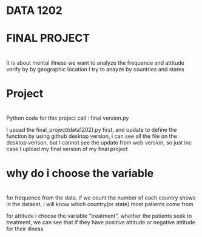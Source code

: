 # DATA 1202
# FINAL PROJECT
#
It is about mental illness
 we want to analyze the frequence and attitude verify by by geographic location
 I try to anayze by countries and states 
# Project
#
Python code for this project call : final version.py

I upoad the final_project(data1202).py first, and update to define the function by using github desktop version, i can see
all the file on the desktop verison, but I cannot see the update from web version, so just inc case I upload my final version of my final
project

# why do i choose the variable
#
for frequence
from the data, if we count the number of each country shows in the dataset, i will know which country(or state) most patients
come from

for attitude
i choose the variable "treatment", whether the patients seek to treatment, we can see that if they have positive attitude or negative
attitude for their illness
